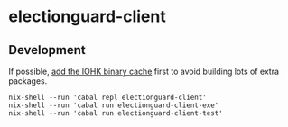 # electionguard-client

## Development

If possible, [add the IOHK binary
cache](https://input-output-hk.github.io/haskell.nix/tutorials/getting-started/#setting-up-the-binary-cache)
first to avoid building lots of extra packages.

```
nix-shell --run 'cabal repl electionguard-client'
nix-shell --run 'cabal run electionguard-client-exe'
nix-shell --run 'cabal run electionguard-client-test'
```

